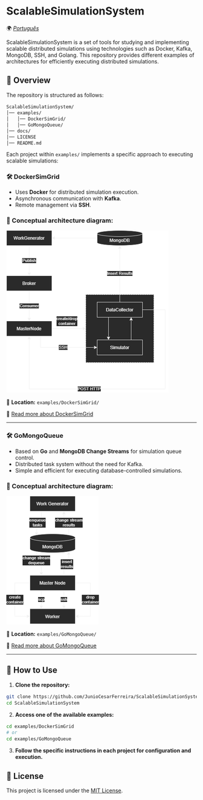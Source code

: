 # ScalableSimulationSystem

🌍 *[Português](README_pt.md)*

ScalableSimulationSystem is a set of tools for studying and implementing scalable distributed simulations using technologies such as Docker, Kafka, MongoDB, SSH, and Golang. This repository provides different examples of architectures for efficiently executing distributed simulations.

## 📌 Overview
The repository is structured as follows:

```
ScalableSimulationSystem/
│── examples/
│   │── DockerSimGrid/
│   │── GoMongoQueue/
│── docs/
│── LICENSE
│── README.md
```

Each project within `examples/` implements a specific approach to executing scalable simulations:

### 🛠 DockerSimGrid
- Uses **Docker** for distributed simulation execution.
- Asynchronous communication with **Kafka**.
- Remote management via **SSH**.

### 📌 Conceptual architecture diagram:

![pic1](./docs/DockerSimGrid.png)

📂 **Location:** `examples/DockerSimGrid/`

📜 [Read more about DockerSimGrid](examples/DockerSimGrid/README.md)

---

### 🛠 GoMongoQueue
- Based on **Go** and **MongoDB Change Streams** for simulation queue control.
- Distributed task system without the need for Kafka.
- Simple and efficient for executing database-controlled simulations.

### 📌 Conceptual architecture diagram:

![pic2](./docs/GoMongoQueue.png)

📂 **Location:** `examples/GoMongoQueue/`

📜 [Read more about GoMongoQueue](examples/GoMongoQueue/README.md)

---

## 🚀 How to Use

1. **Clone the repository:**
```sh
git clone https://github.com/JunioCesarFerreira/ScalableSimulationSystem
cd ScalableSimulationSystem
```

2. **Access one of the available examples:**
```sh
cd examples/DockerSimGrid
# or
cd examples/GoMongoQueue
```

3. **Follow the specific instructions in each project for configuration and execution.**

## 📜 License
This project is licensed under the [MIT License](LICENSE).



